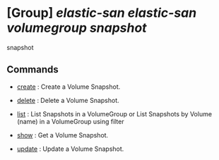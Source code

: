 # [Group] _elastic-san elastic-san volumegroup snapshot_

snapshot

## Commands

- [create](/Commands/elastic-san/elastic-san/volumegroup/snapshot/_create.md)
: Create a Volume Snapshot.

- [delete](/Commands/elastic-san/elastic-san/volumegroup/snapshot/_delete.md)
: Delete a Volume Snapshot.

- [list](/Commands/elastic-san/elastic-san/volumegroup/snapshot/_list.md)
: List Snapshots in a VolumeGroup or List Snapshots by Volume (name) in a VolumeGroup using filter

- [show](/Commands/elastic-san/elastic-san/volumegroup/snapshot/_show.md)
: Get a Volume Snapshot.

- [update](/Commands/elastic-san/elastic-san/volumegroup/snapshot/_update.md)
: Update a Volume Snapshot.

